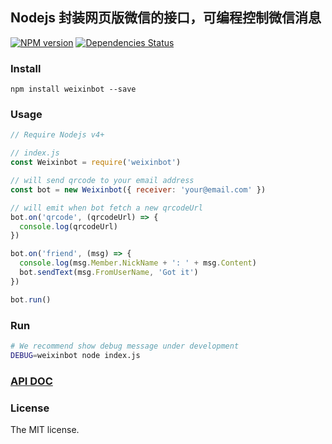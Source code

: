 ## Nodejs 封装网页版微信的接口，可编程控制微信消息

[![NPM version](https://badge.fury.io/js/weixinbot.png)](http://badge.fury.io/js/weixinbot)
[![Dependencies Status](https://david-dm.org/feit/weixinbot.png)](https://david-dm.org/feit/weixinbot)

### Install
```
npm install weixinbot --save
```

### Usage
```js
// Require Nodejs v4+

// index.js
const Weixinbot = require('weixinbot')

// will send qrcode to your email address
const bot = new Weixinbot({ receiver: 'your@email.com' })

// will emit when bot fetch a new qrcodeUrl
bot.on('qrcode', (qrcodeUrl) => {
  console.log(qrcodeUrl)
})

bot.on('friend', (msg) => {
  console.log(msg.Member.NickName + ': ' + msg.Content)
  bot.sendText(msg.FromUserName, 'Got it')
})

bot.run()

```

### Run
```bash
# We recommend show debug message under development
DEBUG=weixinbot node index.js
```

### [API DOC](https://github.com/feit/weixinbot/tree/master/docs/API.md)

### License
The MIT license.
